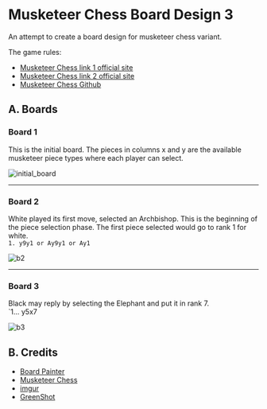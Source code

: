 # Musketeer Chess Board Design 3
An attempt to create a board design for musketeer chess variant.

The game rules:  
* [Musketeer Chess link 1 official site](https://musketeerchess.net/games/musketeer/rules/rules-short.php)
* [Musketeer Chess link 2 official site](https://musketeerchess.net/site/game-rules/)
* [Musketeer Chess Github](https://github.com/fsmosca/musketeer-chess#j-example-game)

## A. Boards

### Board 1
This is the initial board. The pieces in columns x and y are the available musketeer piece types where each player can select.

![initial_board](https://i.imgur.com/yV9l0Sh.png)

***

### Board 2
White played its first move, selected an Archbishop. This is the beginning of the piece selection phase. The first piece selected would go to rank 1 for white.  
`1. y9y1 or Ay9y1 or Ay1`

![b2](https://i.imgur.com/lLIVRfT.png)

***

### Board 3
Black may reply by selecting the Elephant and put it in rank 7.  
`1... y5x7

![b3](https://i.imgur.com/Mf6LH6m.png)


## B. Credits
* [Board Painter](https://github.com/jcfrog/board-painter)
* [Musketeer Chess](https://musketeerchess.net/tools/boardpainter/index.php)
* [imgur](https://imgur.com/)
* [GreenShot](https://getgreenshot.org/help/)
